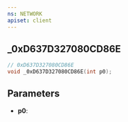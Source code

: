 ```yaml
---
ns: NETWORK
apiset: client
---
```

## _0xD637D327080CD86E

```c
// 0xD637D327080CD86E
void _0xD637D327080CD86E(int p0);
```


## Parameters
* **p0**:




